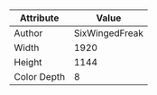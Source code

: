 # 
| Attribute | Value |
| ---  | ---     |
| Author | SixWingedFreak |
| Width | 1920 |
| Height | 1144 |
| Color Depth | 8 |
